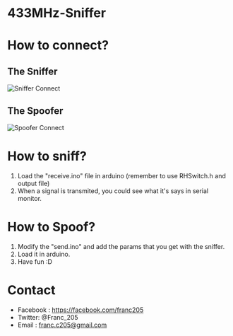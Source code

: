 # 433MHz-Sniffer

# How to connect?
## The Sniffer

![Sniffer Connect](https://github.com/franc205/433MHz-Sniffer/blob/master/diagrams/receive.jpg)
## The Spoofer

![Spoofer Connect](https://github.com/franc205/433MHz-Sniffer/blob/master/diagrams/send.jpg)


# How to sniff?
1. Load the "receive.ino" file in arduino (remember to use RHSwitch.h and output file)
2. When a signal is transmited, you could see what it's says in serial monitor.


# How to Spoof?
1. Modify the "send.ino" and add the params that you get with the sniffer.
2. Load it in arduino.
3. Have fun :D


# Contact
* Facebook : https://facebook.com/franc205
* Twitter: @Franc_205
* Email : franc.c205@gmail.com
